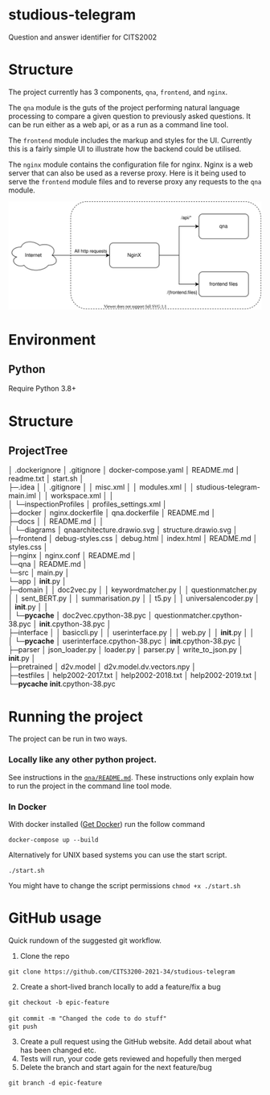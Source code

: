 # studious-telegram
Question and answer identifier for CITS2002

# Structure

The project currently has 3 components, `qna`, `frontend`, and `nginx`. 

The `qna` module is the guts of the project performing natural language processing to compare a given question to previously asked questions. It can be run either as a web api, or as a run as a command line tool.

The `frontend` module includes the markup and styles for the UI. Currently this is a fairly simple UI to illustrate how the backend could be utilised.

The `nginx` module contains the configuration file for nginx. Nginx is a web server that can also be used as a reverse proxy. Here is it being used to serve the `frontend` module files and to reverse proxy any requests to the `qna` module.

![Structure Diagram](./docs/diagrams/structure.drawio.svg)

# Environment

## Python

Require Python 3.8+

# Structure

## ProjectTree

│  .dockerignore
│  .gitignore
│  docker-compose.yaml
│  README.md
│  readme.txt
│  start.sh
│  
├─.idea
│  │  .gitignore
│  │  misc.xml
│  │  modules.xml
│  │  studious-telegram-main.iml
│  │  workspace.xml
│  │  
│  └─inspectionProfiles
│          profiles_settings.xml
│          
├─docker
│      nginx.dockerfile
│      qna.dockerfile
│      README.md
│      
├─docs
│  │  README.md
│  │  
│  └─diagrams
│          qnaarchitecture.drawio.svg
│          structure.drawio.svg
│          
├─frontend
│      debug-styles.css
│      debug.html
│      index.html
│      README.md
│      styles.css
│      
├─nginx
│      nginx.conf
│      README.md
│      
└─qna
    │  README.md
    │  
    └─src
        │  main.py
        │  
        └─app
            │  __init__.py
            │  
            ├─domain
            │  │  doc2vec.py
            │  │  keywordmatcher.py
            │  │  questionmatcher.py
            │  │  sent_BERT.py
            │  │  summarisation.py
            │  │  t5.py
            │  │  universalencoder.py
            │  │  __init__.py
            │  │  
            │  └─__pycache__
            │          doc2vec.cpython-38.pyc
            │          questionmatcher.cpython-38.pyc
            │          __init__.cpython-38.pyc
            │          
            ├─interface
            │  │  basiccli.py
            │  │  userinterface.py
            │  │  web.py
            │  │  __init__.py
            │  │  
            │  └─__pycache__
            │          userinterface.cpython-38.pyc
            │          __init__.cpython-38.pyc
            │          
            ├─parser
            │      json_loader.py
            │      loader.py
            │      parser.py
            │      write_to_json.py
            │      __init__.py
            │      
            ├─pretrained
            │      d2v.model
            │      d2v.model.dv.vectors.npy
            │      
            ├─testfiles
            │      help2002-2017.txt
            │      help2002-2018.txt
            │      help2002-2019.txt
            │      
            └─__pycache__
                    __init__.cpython-38.pyc
                    
# Running the project

The project can be run in two ways. 

### Locally like any other python project. 

See instructions in the [`qna/README.md`](qna/README.md). These instructions only explain how to run the project in the command line tool mode.

### In Docker

With docker installed ([Get Docker](https://docs.docker.com/get-docker/)) run the follow command

```
docker-compose up --build
```

Alternatively for UNIX based systems you can use the start script.

```
./start.sh
```

You might have to change the script permissions `chmod +x ./start.sh`


# GitHub usage

Quick rundown of the suggested git workflow.

1. Clone the repo
```
git clone https://github.com/CITS3200-2021-34/studious-telegram
```
2. Create a short-lived branch locally to add a feature/fix a bug
```
git checkout -b epic-feature

git commit -m "Changed the code to do stuff"
git push
```
3. Create a pull request using the GitHub website. Add detail about what has been changed etc.
4. Tests will run, your code gets reviewed and hopefully then merged
5. Delete the branch and start again for the next feature/bug
```
git branch -d epic-feature 
```
